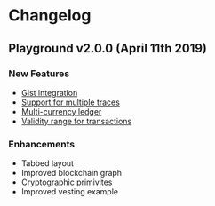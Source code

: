 # Changelog

## Playground v2.0.0 (April 11th 2019)

### New Features

* [Gist integration](./plutus-tutorial/markdown/2019-04-11-Gist_integration.md)
* [Support for multiple traces](./plutus-tutorial/markdown/2019-04-11-Multiple_traces.md)
* [Multi-currency ledger](./plutus-tutorial/markdown/2019-04-11-Multi-currency_ledger.md)
* [Validity range for transactions](./plutus-tutorial/markdown/2019-04-11-Validity_range_for_transactions.md)

### Enhancements

* Tabbed layout
* Improved blockchain graph
* Cryptographic primivites
* Improved vesting example
